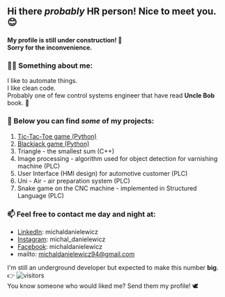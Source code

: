## Hi there *probably* HR person!  Nice to meet you. 😊
#### My profile is still under construction! 🔧 </br> Sorry for the inconvenience.

### 	:superhero_man: Something about me:  
I like to automate things. </br> I like clean code. </br> Probably one of few control systems engineer that have read **Uncle Bob** book. 👴
  
### :file_folder: Below you can find _**some**_ of my projects:
1. <a href="https://github.com/michaldanielewicz/TicTacToe-game">Tic-Tac-Toe game (Python)</a> 
2. <a href="https://github.com/michaldanielewicz/Blackjack-Python">Blackjack game (Python)</a> 
3. Triangle - the smallest sum (C++)
4. Image processing - algorithm used for object detection for varnishing machine (PLC)
5. User Interface (HMI design) for automotive customer (PLC)
6. Uni - Air - air preparation system (PLC)
7. Snake game on the CNC machine - implemented in Structured Language (PLC)
  
### 📫 Feel free to contact me day and night at: 
- <a href="https://www.linkedin.com/in/michaldanielewicz/">LinkedIn</a>: michaldanielewicz
- <a href="https://www.instagram.com/michal_danielewicz/">Instagram</a>: michal_danielewicz
- <a href="https://www.facebook.com/michaldanieIewicz/">Facebook</a>: michaldanieIewicz
- mailto: michaldanielewicz94@gmail.com

I'm still an underground developer but expected to make this number **big**. 👉 ![visitors](https://visitor-badge.glitch.me/badge?page_id=michaldanielewicz.visitor-badge)  
You know someone who would liked me? Send them my profile! :dove:
